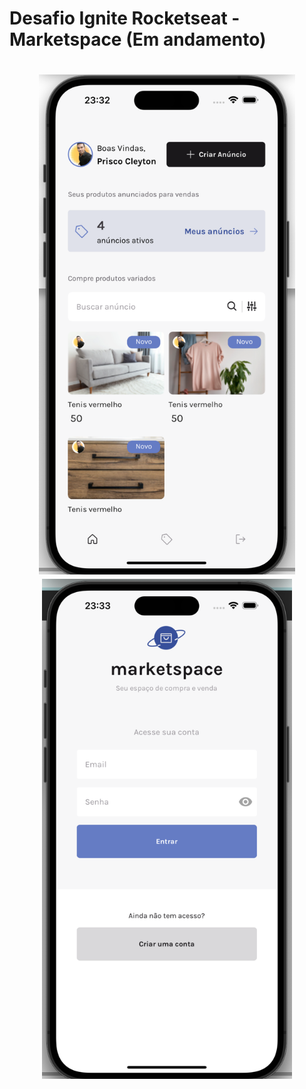 # Desafio Ignite Rocketseat -  Marketspace (Em andamento)


<h1 align="center">
  <img alt="Marketspace" height="800" title="" src="./github/login.png" />
  <img alt="Marketspace" height="800" title="" src="./github/home.png" />
</h1>
